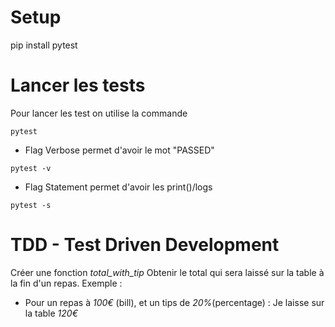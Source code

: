 # Setup

pip install pytest

# Lancer les tests
Pour lancer les test on utilise la commande 
```
pytest
```
- Flag Verbose permet d'avoir le mot "PASSED"
```
pytest -v
```
- Flag Statement permet d'avoir les print()/logs 
```
pytest -s
```

# TDD - Test Driven Development

Créer une fonction *total_with_tip*
Obtenir le total qui sera laissé sur la table à la fin d'un repas.
Exemple : 
- Pour un repas à *100€* (bill), et un tips de *20%*(percentage) : Je laisse sur la table *120€*